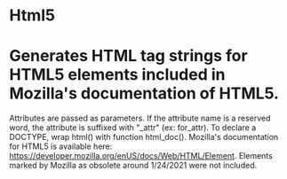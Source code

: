 # Html5

# Generates HTML tag strings for HTML5 elements included in Mozilla's documentation of HTML5. 
Attributes are passed as parameters. If the attribute name is a reserved word, the attribute is suffixed with "_attr" (ex: for_attr).
To declare a DOCTYPE, wrap html() with function html_doc().
Mozilla's documentation for HTML5 is available here: <https://developer.mozilla.org/enUS/docs/Web/HTML/Element>.
Elements marked by Mozilla as obsolete around 1/24/2021 were not included.
